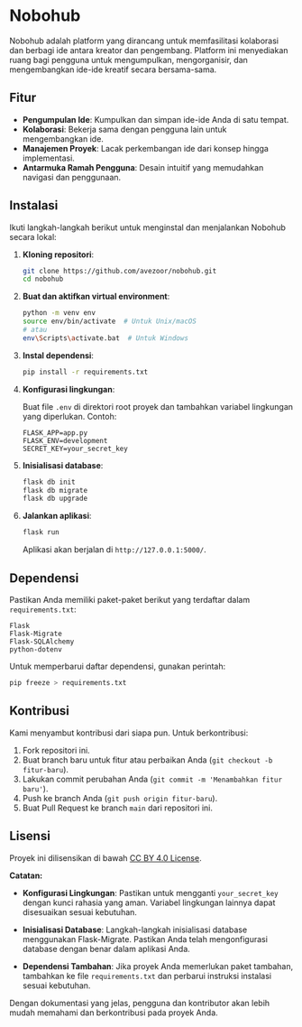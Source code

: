 # Nobohub

Nobohub adalah platform yang dirancang untuk memfasilitasi kolaborasi dan berbagi ide antara kreator dan pengembang. Platform ini menyediakan ruang bagi pengguna untuk mengumpulkan, mengorganisir, dan mengembangkan ide-ide kreatif secara bersama-sama.

## Fitur

- **Pengumpulan Ide**: Kumpulkan dan simpan ide-ide Anda di satu tempat.
- **Kolaborasi**: Bekerja sama dengan pengguna lain untuk mengembangkan ide.
- **Manajemen Proyek**: Lacak perkembangan ide dari konsep hingga implementasi.
- **Antarmuka Ramah Pengguna**: Desain intuitif yang memudahkan navigasi dan penggunaan.

## Instalasi

Ikuti langkah-langkah berikut untuk menginstal dan menjalankan Nobohub secara lokal:

1. **Kloning repositori**:

   ```bash
   git clone https://github.com/avezoor/nobohub.git
   cd nobohub
   ```

2. **Buat dan aktifkan virtual environment**:

   ```bash
   python -m venv env
   source env/bin/activate  # Untuk Unix/macOS
   # atau
   env\Scripts\activate.bat  # Untuk Windows
   ```

3. **Instal dependensi**:

   ```bash
   pip install -r requirements.txt
   ```

4. **Konfigurasi lingkungan**:

   Buat file `.env` di direktori root proyek dan tambahkan variabel lingkungan yang diperlukan. Contoh:

   ```env
   FLASK_APP=app.py
   FLASK_ENV=development
   SECRET_KEY=your_secret_key
   ```

5. **Inisialisasi database**:

   ```bash
   flask db init
   flask db migrate
   flask db upgrade
   ```

6. **Jalankan aplikasi**:

   ```bash
   flask run
   ```

   Aplikasi akan berjalan di `http://127.0.0.1:5000/`.

## Dependensi

Pastikan Anda memiliki paket-paket berikut yang terdaftar dalam `requirements.txt`:

```
Flask
Flask-Migrate
Flask-SQLAlchemy
python-dotenv
```

Untuk memperbarui daftar dependensi, gunakan perintah:

```bash
pip freeze > requirements.txt
```

## Kontribusi

Kami menyambut kontribusi dari siapa pun. Untuk berkontribusi:

1. Fork repositori ini.
2. Buat branch baru untuk fitur atau perbaikan Anda (`git checkout -b fitur-baru`).
3. Lakukan commit perubahan Anda (`git commit -m 'Menambahkan fitur baru'`).
4. Push ke branch Anda (`git push origin fitur-baru`).
5. Buat Pull Request ke branch `main` dari repositori ini.

## Lisensi

Proyek ini dilisensikan di bawah [CC BY 4.0 License](LICENSE).



**Catatan:**

- **Konfigurasi Lingkungan**: Pastikan untuk mengganti `your_secret_key` dengan kunci rahasia yang aman. Variabel lingkungan lainnya dapat disesuaikan sesuai kebutuhan.

- **Inisialisasi Database**: Langkah-langkah inisialisasi database menggunakan Flask-Migrate. Pastikan Anda telah mengonfigurasi database dengan benar dalam aplikasi Anda.

- **Dependensi Tambahan**: Jika proyek Anda memerlukan paket tambahan, tambahkan ke file `requirements.txt` dan perbarui instruksi instalasi sesuai kebutuhan.

Dengan dokumentasi yang jelas, pengguna dan kontributor akan lebih mudah memahami dan berkontribusi pada proyek Anda. 